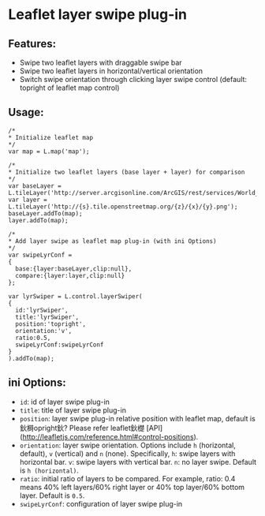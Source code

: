 # Leaflet layer swipe plug-in

## Features:
* Swipe two leaflet layers with draggable swipe bar
* Swipe two leaflet layers in horizontal/vertical orientation
* Switch swipe orientation through clicking layer swipe control (default: topright of leaflet map control)

## Usage:
    /*
    * Initialize leaflet map
    */
    var map = L.map('map');
    
    /*
    * Initialize two leaflet layers (base layer + layer) for comparison
    */
    var baseLayer = L.tileLayer('http://server.arcgisonline.com/ArcGIS/rest/services/World_Imagery/MapServer/tile/{z}/{y}/{x}');
    var layer = L.tileLayer('http://{s}.tile.openstreetmap.org/{z}/{x}/{y}.png');
    baseLayer.addTo(map);
    layer.addTo(map);
    
    /*
    * Add layer swipe as leaflet map plug-in (with ini Options)
    */
    var swipeLyrConf = 
    {
      base:{layer:baseLayer,clip:null},
      compare:{layer:layer,clip:null}
    };
    
    var lyrSwiper = L.control.layerSwiper(
    {
      id:'lyrSwiper',
      title:'lyrSwiper',
      position:'topright',
      orientation:'v',
      ratio:0.5,
      swipeLyrConf:swipeLyrConf
    }
    ).addTo(map);
  
## ini Options:
*	`id`: id of layer swipe plug-in
*	`title`: title of layer swipe plug-in
*	`position`: layer swipe plug-in relative position with leaflet map, default is 鈥榯opright鈥? Please refer leaflet鈥檚 [API] (http://leafletjs.com/reference.html#control-positions).
*	`orientation`: layer swipe orientation. Options include `h` (horizontal, default), `v` (vertical) and `n` (none). Specifically, `h`: swipe layers with horizontal bar.  `v`: swipe layers with vertical bar.  `n`: no layer swipe. Default is `h (horizontal)`.
*	`ratio`: initial ratio of layers to be compared. For example, ratio: 0.4 means 40% left layers/60% right layer or 40% top layer/60% bottom layer. Default is `0.5`.
*	`swipeLyrConf`: configuration of layer swipe plug-in

